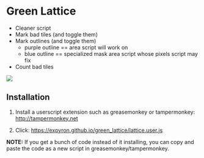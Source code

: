 Green Lattice
=============

- Cleaner script
- Mark bad tiles (and toggle them)
- Mark outlines (and toggle them)
    + purple outline == area script will work on
    + blue outline == specialized mask area script whose pixels script may fix
- Count bad tiles

![](http://i.imgur.com/JAkLF2R.png)


## Installation

1. Install a userscript extension such as greasemonkey or tampermonkey: http://tampermonkey.net

2. Click: https://expyron.github.io/green_lattice/lattice.user.js

**NOTE:** If you get a bunch of code instead of it installing, you can copy and paste the code as a new script in greasemonkey/tampermonkey.

